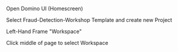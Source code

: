 
Open Domino UI (Homescreen)

Select Fraud-Detection-Workshop Template and create new Project

Left-Hand Frame "Workspace"

Click middle of page to select Workspace






